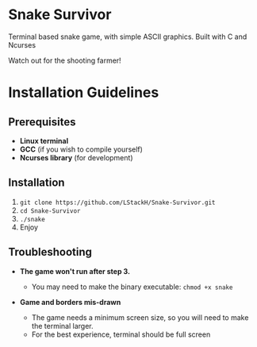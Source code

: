 # Snake Survivor
Terminal based snake game, with simple ASCII graphics.
Built with C and Ncurses

Watch out for the shooting farmer!

# Installation Guidelines
## Prerequisites
* **Linux terminal**
* **GCC** (if you wish to compile yourself)
* **Ncurses library** (for development)


## Installation
1. ``` git clone https://github.com/LStackH/Snake-Survivor.git ```
2. ``` cd Snake-Survivor ```
3. ``` ./snake ```
4. Enjoy

## Troubleshooting
* **The game won't run after step 3.**
     - You may need to make the binary executable: ``` chmod +x snake ```

* **Game and borders mis-drawn**
     - The game needs a minimum screen size, so you will need to make the terminal larger.
     - For the best experience, terminal should be full screen
